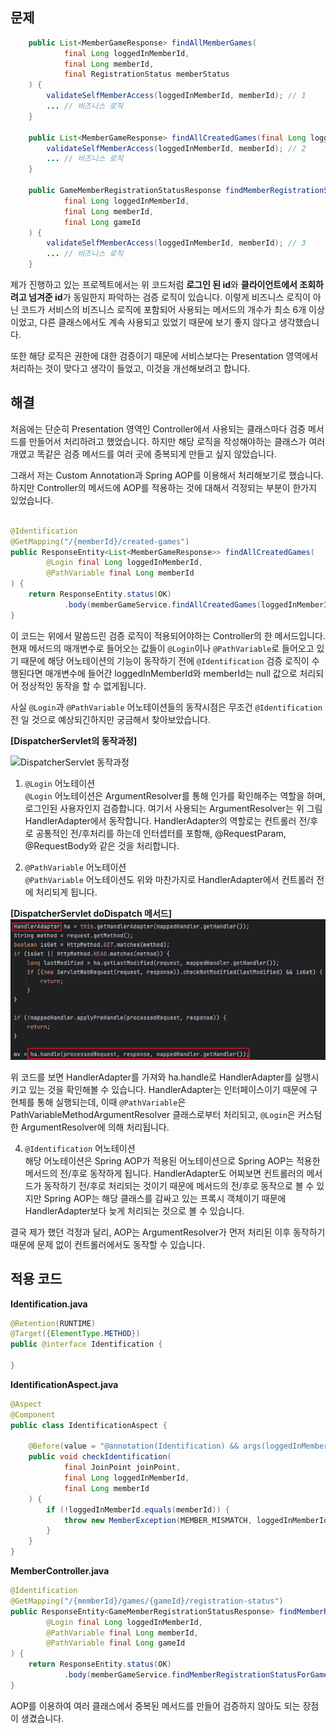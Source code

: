 ## 문제

```java
    public List<MemberGameResponse> findAllMemberGames(
            final Long loggedInMemberId,
            final Long memberId,
            final RegistrationStatus memberStatus
    ) {
        validateSelfMemberAccess(loggedInMemberId, memberId); // 1
        ... // 비즈니스 로직
    }

    public List<MemberGameResponse> findAllCreatedGames(final Long loggedInMemberId, final Long memberId) {
        validateSelfMemberAccess(loggedInMemberId, memberId); // 2
        ... // 비즈니스 로직
    }

    public GameMemberRegistrationStatusResponse findMemberRegistrationStatusForGame(
            final Long loggedInMemberId,
            final Long memberId,
            final Long gameId
    ) {
        validateSelfMemberAccess(loggedInMemberId, memberId); // 3
        ... // 비즈니스 로직
    }
```

제가 진행하고 있는 프로젝트에서는 위 코드처럼 **로그인 된 id**와 **클라이언트에서 조회하려고 넘겨준 id**가 동일한지 파악하는 검증 로직이 있습니다. 이렇게 비즈니스 로직이 아닌 코드가 서비스의 비즈니스 로직에 포함되어 사용되는 메서드의 개수가 최소 6개 이상이었고, 다른 클래스에서도 계속 사용되고 있었기 때문에 보기 좋지 않다고 생각했습니다.

또한 해당 로직은 권한에 대한 검증이기 때문에 서비스보다는 Presentation 영역에서 처리하는 것이 맞다고 생각이 들었고, 이것을 개선해보려고 합니다.

## 해결
처음에는 단순히 Presentation 영역인 Controller에서 사용되는 클래스마다 검증 메서드를 만들어서 처리하려고 했었습니다. 하지만 해당 로직을 작성해야하는 클래스가 여러개였고 똑같은 검증 메서드를 여러 곳에 중복되게 만들고 싶지 않았습니다.

그래서 저는 Custom Annotation과 Spring AOP를 이용해서 처리해보기로 했습니다. 하지만 Controller의 메서드에 AOP를 적용하는 것에 대해서 걱정되는 부분이 한가지 있었습니다.

```java

@Identification
@GetMapping("/{memberId}/created-games")
public ResponseEntity<List<MemberGameResponse>> findAllCreatedGames(
        @Login final Long loggedInMemberId,
        @PathVariable final Long memberId
) {
    return ResponseEntity.status(OK)
            .body(memberGameService.findAllCreatedGames(loggedInMemberId, memberId));
}
```

이 코드는 위에서 말씀드린 검증 로직이 적용되어야하는 Controller의 한 메서드입니다. 현재 메서드의 매개변수로 들어오는 값들이 `@Login`이나 `@PathVariable`로 들어오고 있기 때문에 해당 어노테이션의 기능이 동작하기 전에 `@Identification` 검증 로직이 수행된다면 매개변수에 들어간 loggedInMemberId와 memberId는 null 값으로 처리되어 정상적인 동작을 할 수 없게됩니다.

사실 `@Login`과 `@PathVariable` 어노테이션들의 동작시점은 무조건 `@Identification` 전 일 것으로 예상되긴하지만 궁금해서 찾아보았습니다.

**[DispatcherServlet의 동작과정]**

![DispatcherServlet 동작과정](https://img1.daumcdn.net/thumb/R1280x0/?scode=mtistory2&fname=https%3A%2F%2Fblog.kakaocdn.net%2Fdn%2Fbcff5H%2FbtstbdRuSr9%2FpNKnGdMwftSWmiGLHA7yL0%2Fimg.png)

1. `@Login` 어노테이션 <br>
`@Login` 어노테이션은 ArgumentResolver를 통해 인가를 확인해주는 역할을 하며, 로그인된 사용자인지 검증합니다. 여기서 사용되는 ArgumentResolver는 위 그림 HandlerAdapter에서 동작합니다. HandlerAdapter의 역할로는 컨트롤러 전/후로 공통적인 전/후처리를 하는데 인터셉터를 포함해, @RequestParam, @RequestBody와 같은 것을 처리합니다.

2. `@PathVariable` 어노테이션 <br>
`@PathVariable` 어노테이션도 위와 마찬가지로 HandlerAdapter에서 컨트롤러 전에 처리되게 됩니다.

**[DispatcherServlet doDispatch 메서드]**
  ![DispatcherServlet의 doDispatch 메서드](./image/aop_identification/image.png)
  
위 코드를 보면 HandlerAdapter를 가져와 ha.handle로 HandlerAdapter를 실행시키고 있는 것을 확인해볼 수 있습니다. HandlerAdapter는 인터페이스이기 때문에 구현체를 통해 실행되는데, 이때 `@PathVariable`은 PathVariableMethodArgumentResolver 클래스로부터 처리되고, `@Login`은 커스텀한 ArgumentResolver에 의해 처리됩니다.

4. `@Identification` 어노테이션 <br>
해당 어노테이션은 Spring AOP가 적용된 어노테이션으로 Spring AOP는 적용한 메서드의 전/후로 동작하게 됩니다. HandlerAdapter도 어찌보면 컨트롤러의 메서드가 동작하기 전/후로 처리되는 것이기 때문에 메서드의 전/후로 동작으로 볼 수 있지만 Spring AOP는 해당 클래스를 감싸고 있는 프록시 객체이기 때문에 HandlerAdapter보다 늦게 처리되는 것으로 볼 수 있습니다.

결국 제가 했던 걱정과 달리, AOP는 ArgumentResolver가 먼저 처리된 이후 동작하기 때문에 문제 없이 컨트롤러에서도 동작할 수 있습니다.

## 적용 코드

**Identification.java**
```java
@Retention(RUNTIME)
@Target({ElementType.METHOD})
public @interface Identification {

}
```

**IdentificationAspect.java**
```java
@Aspect
@Component
public class IdentificationAspect {

    @Before(value = "@annotation(Identification) && args(loggedInMemberId, memberId, ..)", argNames = "joinPoint, loggedInMemberId, memberId")
    public void checkIdentification(
            final JoinPoint joinPoint,
            final Long loggedInMemberId,
            final Long memberId
    ) {
        if (!loggedInMemberId.equals(memberId)) {
            throw new MemberException(MEMBER_MISMATCH, loggedInMemberId, memberId);
        }
    }
}
```

**MemberController.java**
```java
@Identification
@GetMapping("/{memberId}/games/{gameId}/registration-status")
public ResponseEntity<GameMemberRegistrationStatusResponse> findMemberRegistrationStatusForGame(
        @Login final Long loggedInMemberId,
        @PathVariable final Long memberId,
        @PathVariable final Long gameId
) {
    return ResponseEntity.status(OK)
            .body(memberGameService.findMemberRegistrationStatusForGame(memberId, gameId));
}
```

AOP를 이용하여 여러 클래스에서 중복된 메서드를 만들어 검증하지 않아도 되는 장점이 생겼습니다.
